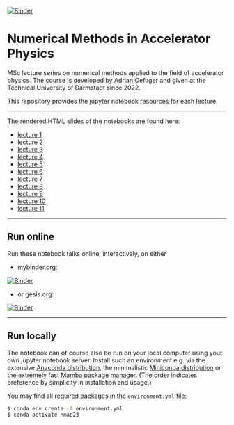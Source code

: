 [![Binder](https://mybinder.org/badge_logo.svg)](https://mybinder.org/v2/gh/aoeftiger/TUDa-NMAP-2023/v11.1)

# Numerical Methods in Accelerator Physics

MSc lecture series on numerical methods applied to the field of accelerator physics. The course is developed by Adrian Oeftiger and given at the Technical University of Darmstadt since 2022. 

This repository provides the jupyter notebook resources for each lecture.

---

The rendered HTML slides of the notebooks are found here:

- [lecture 1](https://aoeftiger.github.io/TUDa-NMAP-2023/lecture-01/lecture.slides.html)
- [lecture 2](https://aoeftiger.github.io/TUDa-NMAP-2023/lecture-02/lecture.slides.html)
- [lecture 3](https://aoeftiger.github.io/TUDa-NMAP-2023/lecture-03/lecture.slides.html)
- [lecture 4](https://aoeftiger.github.io/TUDa-NMAP-2023/lecture-04/lecture.slides.html)
- [lecture 5](https://aoeftiger.github.io/TUDa-NMAP-2023/lecture-05/lecture.slides.html)
- [lecture 6](https://aoeftiger.github.io/TUDa-NMAP-2023/lecture-06/lecture.slides.html)
- [lecture 7](https://aoeftiger.github.io/TUDa-NMAP-2023/lecture-07/lecture.slides.html)
- [lecture 8](https://aoeftiger.github.io/TUDa-NMAP-2023/lecture-08/lecture.slides.html)
- [lecture 9](https://aoeftiger.github.io/TUDa-NMAP-2023/lecture-09/lecture.slides.html)
- [lecture 10](https://aoeftiger.github.io/TUDa-NMAP-2023/lecture-10/lecture.slides.html)
- [lecture 11](https://aoeftiger.github.io/TUDa-NMAP-2023/lecture-11/lecture.slides.html)

---

## Run online

Run these notebook talks online, interactively, on either

* mybinder.org:

[![Binder](https://mybinder.org/badge_logo.svg)](https://mybinder.org/v2/gh/aoeftiger/TUDa-NMAP-2023/v11.1)

* or gesis.org:

[![Binder](https://mybinder.org/badge_logo.svg)](https://notebooks.gesis.org/binder/v2/gh/aoeftiger/TUDA-NMAP-2023/v11.1)

---

## Run locally

The notebook can of course also be run on your local computer using your own jupyter notebook server. Install such an environment e.g. via the extensive [Anaconda distribution](https://www.anaconda.com/products/distribution), the minimalistic [Miniconda distribution](https://docs.conda.io/en/main/miniconda.html) or the extremely fast [Mamba package manager](https://mamba.readthedocs.io/en/latest/). (The order indicates preference by simplicity in installation and usage.)

You may find all required packages in the `environment.yml` file:

```bash
$ conda env create -f environment.yml
$ conda activate nmap23
```
